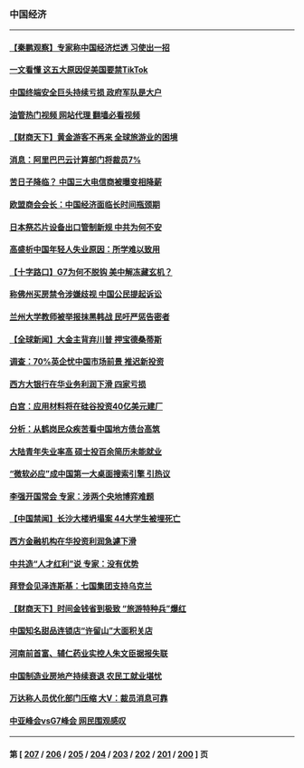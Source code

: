 ### 中国经济
---
#### [【秦鹏观察】专家称中国经济烂透 习使出一招](../../pages/ncid283/n14002767.md?05241245) 
#### [一文看懂 这五大原因促美国要禁TikTok](../../pages/ncid283/n14002629.md?05241245) 
#### [中国终端安全巨头持续亏损 政府军队是大户](../../pages/ncid283/n14002723.md?05241245) 
#### [油管热门视频 网站代理 翻墙必看视频](http://138.2.39.72:81/youtube.html?epic-marker?05241245)
#### [【财商天下】黄金游客不再来 全球旅游业的困境](../../pages/ncid283/n14002692.md?05241245) 
#### [消息：阿里巴巴云计算部门将裁员7%](../../pages/ncid283/n14002465.md?05241245) 
#### [苦日子降临？ 中国三大电信商被曝变相降薪](../../pages/ncid283/n14002697.md?05241245) 
#### [欧盟商会会长：中国经济面临长时间瓶颈期](../../pages/ncid283/n14002684.md?05241245) 
#### [日本祭芯片设备出口管制新规 中共为何不安](../../pages/ncid283/n14002608.md?05241245) 
#### [高盛析中国年轻人失业原因：所学难以致用](../../pages/ncid283/n14002617.md?05241245) 
#### [【十字路口】G7为何不脱钩 美中解冻藏玄机？](../../pages/ncid283/n14002513.md?05241245) 
#### [称佛州买房禁令涉嫌歧视 中国公民提起诉讼](../../pages/ncid283/n14002447.md?05241245) 
#### [兰州大学教师被举报抹黑韩战 民吁严惩告密者](../../pages/ncid283/n14002420.md?05241245) 
#### [【全球新闻】大金主背弃川普 押宝德桑蒂斯](../../pages/ncid283/n14002401.md?05241245) 
#### [调查：70%英企忧中国市场前景 推迟新投资](../../pages/ncid283/n14002348.md?05241245) 
#### [西方大银行在华业务利润下滑 四家亏损](../../pages/ncid283/n14002104.md?05241245) 
#### [白宫：应用材料将在硅谷投资40亿美元建厂](../../pages/ncid283/n14001966.md?05241245) 
#### [分析：从鹤岗民众疾苦看中国地方债台高筑](../../pages/ncid283/n14002054.md?05241245) 
#### [大陆青年失业率高 硕士投百余简历未能就业](../../pages/ncid283/n14002016.md?05241245) 
#### [“微软必应”成中国第一大桌面搜索引擎 引热议](../../pages/ncid283/n14001804.md?05241245) 
#### [李强开国常会 专家：涉两个央地博弈难题](../../pages/ncid283/n14001656.md?05241245) 
#### [【中国禁闻】长沙大楼坍塌案 44大学生被埋死亡](../../pages/ncid283/n14001782.md?05241245) 
#### [西方金融机构在华投资利润急遽下滑](../../pages/ncid283/n14001715.md?05241245) 
#### [中共造“人才红利”说 专家：没有优势](../../pages/ncid283/n14001388.md?05241245) 
#### [拜登会见泽连斯基：七国集团支持乌克兰](../../pages/ncid283/n14001266.md?05241245) 
#### [【财商天下】时间金钱省到极致 “旅游特种兵”爆红](../../pages/ncid283/n14000964.md?05241245) 
#### [中国知名甜品连锁店“许留山”大面积关店](../../pages/ncid283/n14001036.md?05241245) 
#### [河南前首富、辅仁药业实控人朱文臣据报失联](../../pages/ncid283/n14000962.md?05241245) 
#### [中国制造业房地产持续衰退 农民工就业堪忧](../../pages/ncid283/n14000949.md?05241245) 
#### [万达称人员优化部门压缩 大V：裁员消息可靠](../../pages/ncid283/n14000857.md?05241245) 
#### [中亚峰会vsG7峰会 网民围观感叹](../../pages/ncid283/n14000885.md?05241245) 

---
#### 第 [ [207](./207.md?05241245) / [206](./206.md?05241245) / [205](./205.md?05241245) / [204](./204.md?05241245) / [203](./203.md?05241245) / [202](./202.md?05241245) / [201](./201.md?05241245) / [200](./200.md?05241245) ] 页
